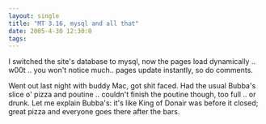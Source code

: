 ```yaml
---
layout: single
title: "MT 3.16, mysql and all that"
date: 2005-4-30 12:30:0
tags: 
---
```


I switched the site's database to mysql, now the pages load dynamically .. w00t .. you won't notice much.. pages update instantly, so do comments.

Went out last night with buddy Mac, got shit faced. Had the usual Bubba's slice o' pizza and poutine .. couldn't finish the poutine though, too full .. or drunk. Let me explain Bubba's: it's like King of Donair was before it closed; great pizza and everyone goes there after the bars.
